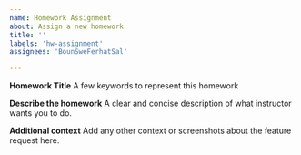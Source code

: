 ```yaml
---
name: Homework Assignment
about: Assign a new homework 
title: ''
labels: 'hw-assignment'
assignees: 'BounSweFerhatSal'

---
```


**Homework Title**
A few keywords to represent this homework

**Describe the homework**
A clear and concise description of what instructor wants you to do.

**Additional context**
Add any other context or screenshots about the feature request here.

